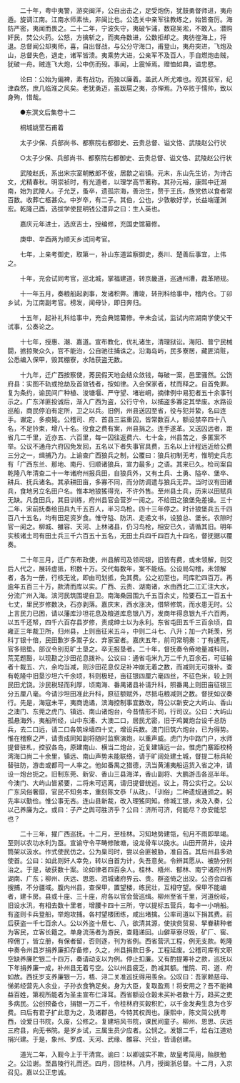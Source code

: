 <!-- { "loadSidebar": true } -->
　　二十年，粤中夷警，游奕闽洋，公自出击之，足受炮伤，犹鼓勇督师进，夷舟遁。旋调江南。江南水师素怯，非闽比也。公选关中亲军往教练之，始皆奋厉。海防严密，夷闻而畏之。二十二年，宁波失守，夷破乍浦，数窥吴淞，不敢入。潜购奸民，焚公火药。公怒，方擒斩之，而夷舟数进，公数拒却之。夷彷徨海上，将退。总督闻公却夷师，喜，自出督战，与公分守海口，甫登山，夷舟突进，飞炮及山，总督失色，退走，诸军皆溃。夷乘势大进，公亲军不及百人，手自燃炮击贼，犹破一舟。贼连飞大炮，公中伤而殁。事闻，上震悼焉。赠恤如典，谥忠愍。

　　论曰：公始为偏裨，素有战功，而独以廉着。盖武人所尤难也。观其驭军，纪津森然，庶几临淮之风矣。老犹勇迈，虽跋扈之夷，亦惮焉。乃卒败于懦帅，致以身殉，惜哉。

　　●东溟文后集卷十二

　　桐城姚莹石甫着

　　太子少保、兵部尚书、都察院右都御史、云贵总督、谥文恪、武陵赵公行状

　　○太子少保、兵部尚书、都察院右都御史、云贵总督、谥文恪、武陵赵公行状

　　武陵赵氏，系出宋宗室朝散郎不佊，居歙之岩镇。元末，东山先生访，为诗古文，尤精春秋。明崇祯时，有光道者，以理学高节著称。其孙元裕，康熙中迁湖南，始为武陵人。子允芝，蚤卒，遗孤宗海，善治生，赘于王氏，族党依以食者常百数。收葬亡柩甚众。中岁卒，有二子。其伯，公也，少敦敏好学，长益端谨渊宏。乾隆己酉，选拔学使昆明钱公澧异之曰：生人英也。

　　嘉庆元年进士，选庶吉士，授编修，充国史馆纂修。

　　庚申、辛酉两为顺天乡试同考官。

　　七年，上亲考御史，取第一，补山东道监察御史，奏川、楚善后事宜，上伟之。

　　十年，充会试同考官，巡北城，掌福建道，转京畿道，巡通州漕，裁革陋规。

　　十一年五月，奏粮船起剥事，发诸积弊。漕竣，转刑科给事中，稽内仓。丁卯乡试，为江南副考官。榜发，闻母讣，即日奔归。

　　十五年，起补礼科给事中，充会典馆纂修。辛未会试，监试内帘湖南学使父干试事，公奏论之。

　　十七年，授惠、潮、嘉道。宣布教化，优礼诸生，清理狱讼。海阳、普宁民械闘，掳掠聚众久，官不能治，公自驰往捕诛之。沿海岛屿，民多寮居，藏匪消赃，公悉编入保甲，毁其棚寮，水陆获盗无数。

　　十九年，迁广西按察使，莠民假天地会结众敛钱，每破一案，邑里骚然。公饬府县：实图不轨或抢劫及首敛钱者，按如律。入会保家者，杖而释之。自首免罪。复为条约，谕民间广种植、浚塘堰、严守望、堵岩峒，摘律例中易犯者五十余事刊示之。广东洋匪投诚后，渐入广西为盗，公行守令，以捕盗多寡定其举废。水路设巡船，商民停泊有定所，卫之以兵。旧例，州县送囚至省，役与犯并絷，名曰连手。谳定，多瘐毙。公稽司、府、首县三监重囚，皆常数百人，额设禁卒四十八名，不足钤束，增八十名。役食之费有案，州县捐之。连手遂革。又送囚远者，距省几二千里，近亦五、六百里，每一囚往返费六、七十金，州县苦之，多匿案不举。公议不通舟六府囚免发回，五名以下者失事官具费，五名以上计程远近给公费三分之一，缉捕乃力。上谕查广西狼兵之制，公覆曰：狼兵初制无考，惟明史兵志有「广西东兰、那地、南丹、归顺诸狼兵，宣力最多」之语。其来已久。检司案自乾隆八年清查二十一年诸府州报兵田，自狼兵外，又有土兵、土勇、隘卒、堡卒、耕兵、抚兵诸名。其承耕田亩，多寡不同，而分防调遣与狼兵无异。当时议有田诸兵，食地另立名田户名。惟本地狼猺得充，不许外售。至州县土兵，历来以田赋兵无缺。凡食田兵，其目训练，府州县官会营岁一阅之。不给田之狼堡免差操。三十二年，宋前抚奏给田兵九千五百人，半习鸟枪。四十三年停之。时计狼堡兵五千四百八十五名，均有田足资岁食。惟守隘、防汛、走递文书，设狼总、堡长。农隙时官一阅之。柳城、雒容、天河、上林诸县，仍习鸟枪，相安已久，请循其旧。明年实核诸土司有田土兵三千六百五十五名，无田土兵四千四百九十四名，督抚据以覆奏。

　　二十年三月，迁广东布政使，州县解司及领司银，旧皆有费，或未领解，则交后人代之，展转虚抵，积数十万。交代每数年，案不能结。公设局勾稽，未领解者，各为一册，行核无讹，即由司划抵，免其费。公之初至也，司库贮四百万。再逾年五百三十万，款清而库以实。广西、云贵、湖南诸，水由西北二江汇注大水，分流广州入海。滨河民筑围堤自卫。南海桑园围九千五百余丈，险要石工一百五十七丈，里民岁修数决，石亦剥落。嘉庆末，西水涨决，借帑修筑，而水患无时。公上言民力已困，请以藩库沙坦花息及粮道库息银八万，发商年得息银九千六百两，以五千还帑，四千六百存县岁修，责成绅士以为永利。东省屯田五千三百余顷，自雍正三年裁卫所，归州县，上则亩征米五斗，中则二斗七、八升；加一六耗羡，另科丁银十倍，民田歉岁多鬻子女、弃家室者。嘉庆五年，前司常明奏：丁有逋荒，官多赔垫。部议令别觅旷土垦之。卒无报垦者。二十年，督抚奏令瘠地量减科则，荒芜题豁，以现勘之沙田花息拨补。公议曰：通省屯米九万二千九百余石，可征输者十裁五、六，余均当减，则沙田花息仅足补冲崩无着之数，而减则无可拨补。查有乾隆中旧垦沙坦六千余顷，科则极轻，亩征银四厘六毫四丝，不征色米，较上则民田尤饶。沙民税轻而利厚，顷南海、番禺诸县补请升科，照番禺上则田亩征银三分五厘八毫。今请沙坦田准此升科，原征额赋外，尽抵屯粮减则之数。督抚如议奏行。先是，海寇未平，夷商诡谲，滨海控制事宜数改，蒋公以新安之大屿山、香山之澳门、东莞之虎门、镇远、南山诸炮台，今昔情形不同，行司议。公曰：大屿山孤悬海外，夷船所经，山中东浦、大澳二口，居民尤密，旧于鸡翼炮台设千总防兵，去二口远，请二口各筑垛墙四十丈，增设兵数。澳门旧筑六炮台，已为得势。惟在稽察之严，请责成同知副将随时监察演炮，以重声威。虎门为中路门户，水师提督驻札，控驭各岛，原建南山、横当二炮台，近复建镇远一台。惟虎门寨距校椅湾海口尚二十余里，镇远、南山声势未能联络，请于旷阔处建土城，督提二标兵轮替驻防，游击或都司一人率之。他如番禺之猎德，汛当黄浦夷船运货入省之冲，请设一炮台扼之。旧制东莞、新安、香山三县海洋，香山副将、大鹏游击各巡半年。今澳门、大屿山皆紧要，二将未可远离，请归提督统巡。议上，蒋公实行之。公以广东风俗奢靡，官民不知务本，重刻陈文恭「从政」、「训俗」二种遗规通颁之。躬先率以勤俭。惟公事无吝。连山县新裁，改入理猺同知。修城工银，未及入奏，公以己养廉为之。或曰：子产之舆可胜济乎？公曰：济所可济，何能尽？亦安能恝也？

　　二十三年，擢广西巡抚。十二月，至桂林。习知地势建瓴，旬月不雨即旱竭。至则以农功水利为亟。宣谕守令平畴修陂塘，设龙骨车以挽水。山田开荫井，设井筒架以汲水。作式使民仿之。公为臬司时，尝以会匪被胁，准自首。其后州县多劝使首。公曰：如此则奸人幸免，转以自首为计，失吾意矣。令辨其愿从、被胁分别治之。于是，破获数十案。论如律者四百余人。桂林、梧州、郁林、南宁诸府州界湖南、广东；柳州、庆远、思恩、泗城诸府界云、贵。群盗倚之出没。公咨会四省搜捕，不分疆域。腹内州县，查保甲，置望楼，练民壮，互相守望。保甲不能编者，建卡房。县或十座、三十座，府各以官会营巡缉。柳州至省千里，河道纷岐，旧设水汛，有相去数十里者，增腰卡四十三所，守以提标五营兵，每卡一小哨船。有盗则卡兵登船，举炮攻捕。各村望楼团练，咸出堵擒。公率司道以下捐其费。前后获盗一千七百余人。公以外盗十居七、八，欲清其源，使挟赀贸易、挈眷耕种者为客民，立客长籍之。单身流荡者为游民，查籍递回。山僻草寮尽毁，矿厂、窖、榨佣丁，皆立册，有保者留，否则逐，刊为省例。西省营汛工程，例无支款。乾隆中奏令州县岁捐养廉扣存备修，久之，州县捐款日多，工程延废。公稽司库有文职空缺养廉贮银二十四万，奏请动支以为例。停止扣廉。又有酌提筹补之款，巡抚以下年捐养廉一成，补州县无着亏空。公以州县疲乏，酌减其额。惟院、司、道、府如故。西抚岁支养廉银一万，梧、浔二关准巡抚得用羡余。公叹曰：吾家赖慈母、悌弟经营先人余业，子孙衣食觕足矣。身为大臣，复取盈焉！将安用之？吾不能裨益百姓，第视所能者为圣主宣布仁泽耳。西省额设仓榖未买补者数十万，趋买之吏多病民。公创预备仓，捐银一万二千，令桂林府买榖积贮，以千金发典生息为仓岁费。曰后有君子扩此意为之，及诸郡邑，今特其权舆也。康熙中，陈文简公抚粤西，设爱日书院，久废，公修之。复建培风书院，课民间童子。柳州、恩思、庆远三府县，向无书院。是岁乡试，三属生员少应者。公悯之。发银二千，给右江道劝捐兴建。于是，象州、罗成、天河、武缘、雒容、兴业，皆请创建。

　　道光二年，入觐今上于干清宫。谕曰：以卿诚实不欺，故皇考简用，贻朕勉之。公泣谢。至昌陵行礼而还。四月，回桂林。八月，授闽浙总督。十二月，入京召见。嘉以公正忠诚。

